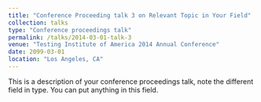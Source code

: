```yaml
---
title: "Conference Proceeding talk 3 on Relevant Topic in Your Field"
collection: talks
type: "Conference proceedings talk"
permalink: /talks/2014-03-01-talk-3
venue: "Testing Institute of America 2014 Annual Conference"
date: 2099-03-01
location: "Los Angeles, CA"
---
```


This is a description of your conference proceedings talk, note the different field in type. You can put anything in this field.

